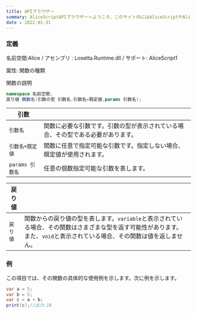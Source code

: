 ```yaml
---
title: APIブラウザー
summary: AliceScriptAPIブラウザーへようこそ。このサイト内にはAliceScriptやAlice.Runtimeで標準で提供されている関数について解説する記事がたくさんあります。
date : 2022-01-31
---
```

### 定義
名前空間:Alice / アセンブリ : Losetta.Runtime.dll / サポート: AliceScript1

属性: 関数の種類

関数の説明

```cs title="AliceScript"
namespace 名前空間;
戻り値 関数名(引数の型 引数名,引数名=既定値,params 引数名);
```

|引数| |
|-|-|
|`引数名`| 関数に必要な引数です。引数の型が表示されている場合、その型である必要があります。|
|`引数名=既定値`| 関数に任意で指定可能な引数です。指定しない場合、既定値が使用されます。|
|`params 引数名`| 任意の個数指定可能な引数を表します。|


|戻り値| |
|-|-|
|`戻り値`| 関数からの戻り値の型を表します。`variable`と表示されている場合、その関数はさまざまな型を返す可能性があります。 また、`void`と表示されている場合、その関数は値を返しません。|

### 例
この項目では、その関数の具体的な使用例を示します。次に例を示します。

```cs title="AliceScript"
var a = 5;
var b = 5;
var c = a + b;
print(c);//出力:10
```
